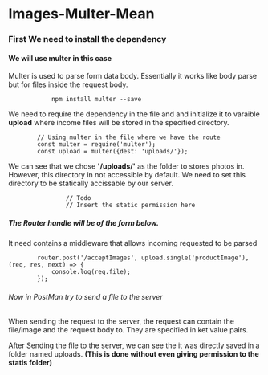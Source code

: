 # Images-Multer-Mean

### First We need to install the dependency
#### We will use multer in this case 

Multer is used to parse form data body. Essentially it works like body parse but for files inside the request body.

                npm install multer --save


We need to require the dependency in the file and and initialize it to varaible **upload** where income files will be stored in the specified directory.

            // Using multer in the file where we have the route
            const multer = require('multer');
            const upload = multer({dest: 'uploads/'});

We can see that we chose **'/uploads/'** as the folder to stores photos in. However, this directory in not accessible by default.
We need to set this directory to be statically accissable by our server. 

                    // Todo
                    // Insert the static permission here

##### The Router handle will be of the form below.
It need contains a middleware that allows incoming requested to be parsed

            router.post('/acceptImages', upload.single('productImage'), (req, res, next) => {
                console.log(req.file);
            });

###### Now in PostMan try to send a file to the server

When sending the request to the server, the request can contain the file/image and the request body to.
They are specified in ket value pairs.

After Sending the file to the server, we can see the it was directly saved in a folder named uploads. **(This is done without even giving permission to the statis folder)**

